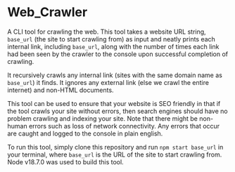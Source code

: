 # Web_Crawler
A CLI tool for crawling the web.
This tool takes a website URL string, `base_url` (the site to start crawling from) as input and neatly prints each internal link, including `base_url`, along with the number of times each link had been seen by the crawler to the console upon successful completion of crawling.

It recursively crawls any internal link (sites with the same domain name as `base_url`) it finds. It ignores any external link (else we crawl the entire internet) and non-HTML documents.

This tool can be used to ensure that your website is SEO friendly in that if the tool crawls your site without errors, then search engines should have no problem crawling and indexing your site.
Note that there might be non-human errors such as loss of network connectivity. Any errors that occur are caught and logged to the console in plain english.

To run this tool, simply clone this repository and run `npm start base_url` in your terminal, where `base_url` is the URL of the site to start crawling from. Node v18.7.0 was used to build this tool.